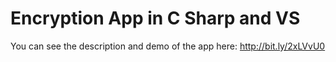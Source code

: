 # Encryption App in C Sharp and VS


You can see the description and demo of the app here: http://bit.ly/2xLVvU0